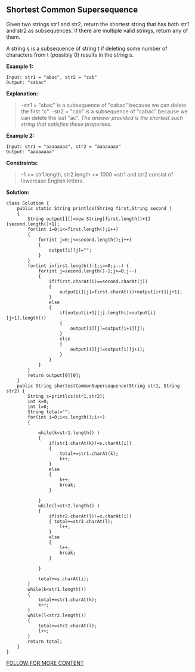 ## Shortest Common Supersequence

Given two strings str1 and str2, return the shortest string that has both str1 and str2 as subsequences. If there are multiple valid strings, return any of them.

A string s is a subsequence of string t if deleting some number of characters from t (possibly 0) results in the string s.

 

**Example 1:**
```
Input: str1 = "abac", str2 = "cab"
Output: "cabac"
```
**Explanation:** 
>-str1 = "abac" is a subsequence of "cabac" because we can delete the first "c".
>-str2 = "cab" is a subsequence of "cabac" because we can delete the last "ac".
*The answer provided is the shortest such string that satisfies these properties.*

**Example 2:**
```
Input: str1 = "aaaaaaaa", str2 = "aaaaaaaa"
Output: "aaaaaaaa"
```
 

**Constraints:**

>-1 <= str1.length, str2.length <= 1000
>=str1 and str2 consist of lowercase English letters.

**Solution:**
```
class Solution {
    public static String printlcs(String first,String second )
	{
		String output[][]=new String[first.length()+1][second.length()+1];
		for(int i=0;i<=first.length();i++)
		{
			for(int j=0;j<=second.length();j++)
			{
				output[i][j]="";
			}
		}
		for(int i=first.length()-1;i>=0;i--) {
			for(int j=second.length()-1;j>=0;j--)
			{
				if(first.charAt(i)==second.charAt(j))
				{
					output[i][j]=first.charAt(i)+output[i+1][j+1];	
				}
				else
				{
					if(output[i+1][j].length()>output[i][j+1].length())
					{
						output[i][j]=output[i+1][j];
					}
					else
					{
						output[i][j]=output[i][j+1];
					}
				}
			}
		}
		return output[0][0];
	}
    public String shortestCommonSupersequence(String str1, String str2) {
        String s=printlcs(str1,str2);
        int k=0;
        int l=0;
        String total="";
        for(int i=0;i<s.length();i++)
        {
            
            while(k<str1.length() )
            {
                if(str1.charAt(k)!=s.charAt(i))
                {
                    total+=str1.charAt(k);
                    k++;
                }
                else
                {
                    k++;
                    break;
                }
                
            }
            while(l<str2.length() )
            {
                if(str2.charAt(l)!=s.charAt(i))
                { total+=str2.charAt(l);
                    l++;
                }
                else
                {
                    l++;
                    break;
                }
                
            }
            
            total+=s.charAt(i);
        }
        while(k<str1.length())
        {
            total+=str1.charAt(k);
            k++;
        }
        while(l<str2.length())
        {
            total+=str2.charAt(l);
            l++;
        }
        return total;
    }
}
```
[FOLLOW FOR MORE CONTENT](https://github.com/surajrawat1210/dailychallenge/)
